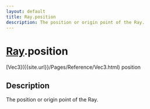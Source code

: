 ```yaml
---
layout: default
title: Ray.position
description: The position or origin point of the Ray.
---
```

# [Ray]({{site.url}}/Pages/Reference/Ray.html).position

<div class='signature' markdown='1'>
[Vec3]({{site.url}}/Pages/Reference/Vec3.html) position
</div>

## Description
The position or origin point of the Ray.

